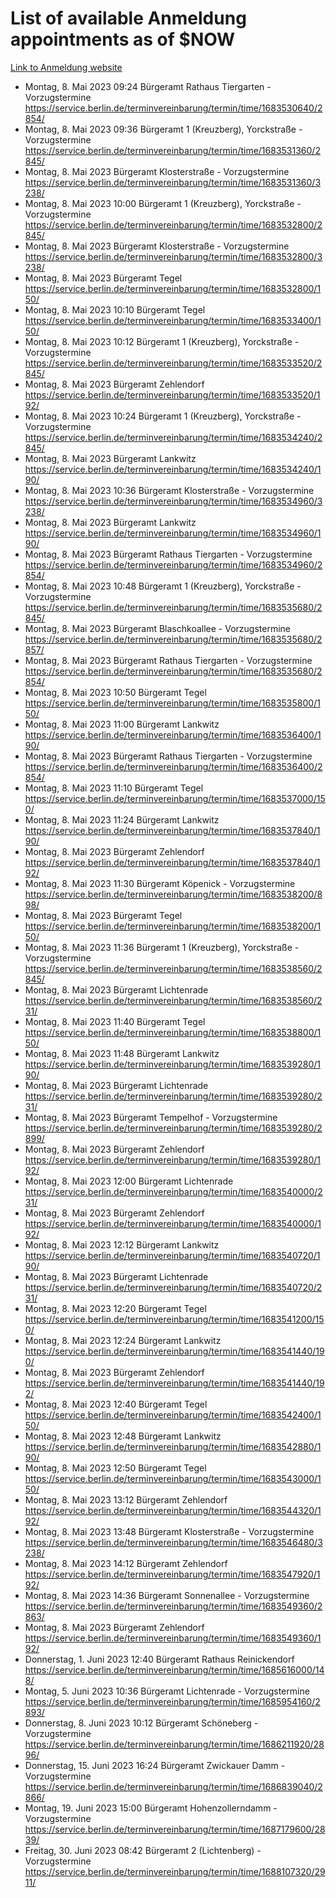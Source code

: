 # List of available Anmeldung appointments as of $NOW
[Link to Anmeldung website](https://service.berlin.de/terminvereinbarung/termin/tag.php?termin=1&anliegen[]=120686&dienstleisterlist=122210,122217,327316,122219,327312,122227,327314,122231,327346,122243,327348,122254,122252,329742,122260,329745,122262,329748,122271,327278,122273,327274,122277,327276,330436,122280,327294,122282,327290,122284,327292,122291,327270,122285,327266,122286,327264,122296,327268,150230,329760,122297,327286,122294,327284,122312,329763,122314,329775,122304,327330,122311,327334,122309,327332,317869,122281,327352,122279,329772,122283,122276,327324,122274,327326,122267,329766,122246,327318,122251,327320,122257,327322,122208,327298,122226,327300&herkunft=http%3A%2F%2Fservice.berlin.de%2Fdienstleistung%2F120686%2F)
- Montag, 8. Mai 2023 09:24 Bürgeramt Rathaus Tiergarten - Vorzugstermine https://service.berlin.de/terminvereinbarung/termin/time/1683530640/2854/
- Montag, 8. Mai 2023 09:36 Bürgeramt 1 (Kreuzberg), Yorckstraße - Vorzugstermine https://service.berlin.de/terminvereinbarung/termin/time/1683531360/2845/
- Montag, 8. Mai 2023  Bürgeramt Klosterstraße - Vorzugstermine https://service.berlin.de/terminvereinbarung/termin/time/1683531360/3238/
- Montag, 8. Mai 2023 10:00 Bürgeramt 1 (Kreuzberg), Yorckstraße - Vorzugstermine https://service.berlin.de/terminvereinbarung/termin/time/1683532800/2845/
- Montag, 8. Mai 2023  Bürgeramt Klosterstraße - Vorzugstermine https://service.berlin.de/terminvereinbarung/termin/time/1683532800/3238/
- Montag, 8. Mai 2023  Bürgeramt Tegel https://service.berlin.de/terminvereinbarung/termin/time/1683532800/150/
- Montag, 8. Mai 2023 10:10 Bürgeramt Tegel https://service.berlin.de/terminvereinbarung/termin/time/1683533400/150/
- Montag, 8. Mai 2023 10:12 Bürgeramt 1 (Kreuzberg), Yorckstraße - Vorzugstermine https://service.berlin.de/terminvereinbarung/termin/time/1683533520/2845/
- Montag, 8. Mai 2023  Bürgeramt Zehlendorf https://service.berlin.de/terminvereinbarung/termin/time/1683533520/192/
- Montag, 8. Mai 2023 10:24 Bürgeramt 1 (Kreuzberg), Yorckstraße - Vorzugstermine https://service.berlin.de/terminvereinbarung/termin/time/1683534240/2845/
- Montag, 8. Mai 2023  Bürgeramt Lankwitz https://service.berlin.de/terminvereinbarung/termin/time/1683534240/190/
- Montag, 8. Mai 2023 10:36 Bürgeramt Klosterstraße - Vorzugstermine https://service.berlin.de/terminvereinbarung/termin/time/1683534960/3238/
- Montag, 8. Mai 2023  Bürgeramt Lankwitz https://service.berlin.de/terminvereinbarung/termin/time/1683534960/190/
- Montag, 8. Mai 2023  Bürgeramt Rathaus Tiergarten - Vorzugstermine https://service.berlin.de/terminvereinbarung/termin/time/1683534960/2854/
- Montag, 8. Mai 2023 10:48 Bürgeramt 1 (Kreuzberg), Yorckstraße - Vorzugstermine https://service.berlin.de/terminvereinbarung/termin/time/1683535680/2845/
- Montag, 8. Mai 2023  Bürgeramt Blaschkoallee - Vorzugstermine https://service.berlin.de/terminvereinbarung/termin/time/1683535680/2857/
- Montag, 8. Mai 2023  Bürgeramt Rathaus Tiergarten - Vorzugstermine https://service.berlin.de/terminvereinbarung/termin/time/1683535680/2854/
- Montag, 8. Mai 2023 10:50 Bürgeramt Tegel https://service.berlin.de/terminvereinbarung/termin/time/1683535800/150/
- Montag, 8. Mai 2023 11:00 Bürgeramt Lankwitz https://service.berlin.de/terminvereinbarung/termin/time/1683536400/190/
- Montag, 8. Mai 2023  Bürgeramt Rathaus Tiergarten - Vorzugstermine https://service.berlin.de/terminvereinbarung/termin/time/1683536400/2854/
- Montag, 8. Mai 2023 11:10 Bürgeramt Tegel https://service.berlin.de/terminvereinbarung/termin/time/1683537000/150/
- Montag, 8. Mai 2023 11:24 Bürgeramt Lankwitz https://service.berlin.de/terminvereinbarung/termin/time/1683537840/190/
- Montag, 8. Mai 2023  Bürgeramt Zehlendorf https://service.berlin.de/terminvereinbarung/termin/time/1683537840/192/
- Montag, 8. Mai 2023 11:30 Bürgeramt Köpenick - Vorzugstermine https://service.berlin.de/terminvereinbarung/termin/time/1683538200/898/
- Montag, 8. Mai 2023  Bürgeramt Tegel https://service.berlin.de/terminvereinbarung/termin/time/1683538200/150/
- Montag, 8. Mai 2023 11:36 Bürgeramt 1 (Kreuzberg), Yorckstraße - Vorzugstermine https://service.berlin.de/terminvereinbarung/termin/time/1683538560/2845/
- Montag, 8. Mai 2023  Bürgeramt Lichtenrade https://service.berlin.de/terminvereinbarung/termin/time/1683538560/231/
- Montag, 8. Mai 2023 11:40 Bürgeramt Tegel https://service.berlin.de/terminvereinbarung/termin/time/1683538800/150/
- Montag, 8. Mai 2023 11:48 Bürgeramt Lankwitz https://service.berlin.de/terminvereinbarung/termin/time/1683539280/190/
- Montag, 8. Mai 2023  Bürgeramt Lichtenrade https://service.berlin.de/terminvereinbarung/termin/time/1683539280/231/
- Montag, 8. Mai 2023  Bürgeramt Tempelhof - Vorzugstermine https://service.berlin.de/terminvereinbarung/termin/time/1683539280/2899/
- Montag, 8. Mai 2023  Bürgeramt Zehlendorf https://service.berlin.de/terminvereinbarung/termin/time/1683539280/192/
- Montag, 8. Mai 2023 12:00 Bürgeramt Lichtenrade https://service.berlin.de/terminvereinbarung/termin/time/1683540000/231/
- Montag, 8. Mai 2023  Bürgeramt Zehlendorf https://service.berlin.de/terminvereinbarung/termin/time/1683540000/192/
- Montag, 8. Mai 2023 12:12 Bürgeramt Lankwitz https://service.berlin.de/terminvereinbarung/termin/time/1683540720/190/
- Montag, 8. Mai 2023  Bürgeramt Lichtenrade https://service.berlin.de/terminvereinbarung/termin/time/1683540720/231/
- Montag, 8. Mai 2023 12:20 Bürgeramt Tegel https://service.berlin.de/terminvereinbarung/termin/time/1683541200/150/
- Montag, 8. Mai 2023 12:24 Bürgeramt Lankwitz https://service.berlin.de/terminvereinbarung/termin/time/1683541440/190/
- Montag, 8. Mai 2023  Bürgeramt Zehlendorf https://service.berlin.de/terminvereinbarung/termin/time/1683541440/192/
- Montag, 8. Mai 2023 12:40 Bürgeramt Tegel https://service.berlin.de/terminvereinbarung/termin/time/1683542400/150/
- Montag, 8. Mai 2023 12:48 Bürgeramt Lankwitz https://service.berlin.de/terminvereinbarung/termin/time/1683542880/190/
- Montag, 8. Mai 2023 12:50 Bürgeramt Tegel https://service.berlin.de/terminvereinbarung/termin/time/1683543000/150/
- Montag, 8. Mai 2023 13:12 Bürgeramt Zehlendorf https://service.berlin.de/terminvereinbarung/termin/time/1683544320/192/
- Montag, 8. Mai 2023 13:48 Bürgeramt Klosterstraße - Vorzugstermine https://service.berlin.de/terminvereinbarung/termin/time/1683546480/3238/
- Montag, 8. Mai 2023 14:12 Bürgeramt Zehlendorf https://service.berlin.de/terminvereinbarung/termin/time/1683547920/192/
- Montag, 8. Mai 2023 14:36 Bürgeramt Sonnenallee - Vorzugstermine https://service.berlin.de/terminvereinbarung/termin/time/1683549360/2863/
- Montag, 8. Mai 2023  Bürgeramt Zehlendorf https://service.berlin.de/terminvereinbarung/termin/time/1683549360/192/
- Donnerstag, 1. Juni 2023 12:40 Bürgeramt Rathaus Reinickendorf https://service.berlin.de/terminvereinbarung/termin/time/1685616000/148/
- Montag, 5. Juni 2023 10:36 Bürgeramt Lichtenrade - Vorzugstermine https://service.berlin.de/terminvereinbarung/termin/time/1685954160/2893/
- Donnerstag, 8. Juni 2023 10:12 Bürgeramt Schöneberg - Vorzugstermine https://service.berlin.de/terminvereinbarung/termin/time/1686211920/2896/
- Donnerstag, 15. Juni 2023 16:24 Bürgeramt Zwickauer Damm - Vorzugstermine https://service.berlin.de/terminvereinbarung/termin/time/1686839040/2866/
- Montag, 19. Juni 2023 15:00 Bürgeramt Hohenzollerndamm - Vorzugstermine https://service.berlin.de/terminvereinbarung/termin/time/1687179600/2839/
- Freitag, 30. Juni 2023 08:42 Bürgeramt 2 (Lichtenberg) - Vorzugstermine https://service.berlin.de/terminvereinbarung/termin/time/1688107320/2911/
